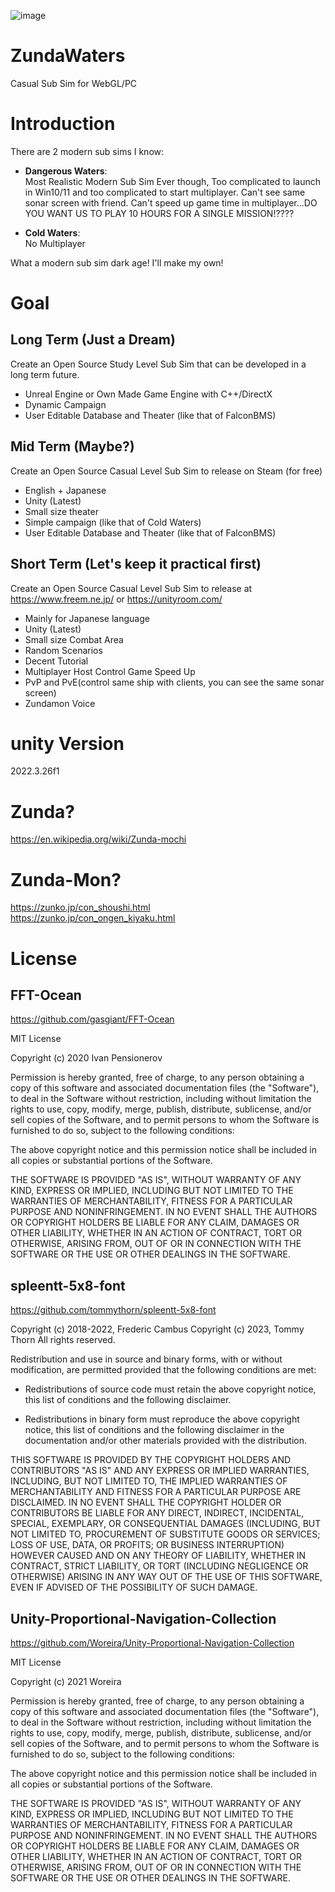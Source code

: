 ![image](https://github.com/chihirobelmo/ZundaWaters/assets/32677587/a1336c12-0aac-4272-b10a-bd5786f2174c)

# ZundaWaters
Casual Sub Sim for WebGL/PC

# Introduction

There are 2 modern sub sims I know:

- **Dangerous Waters**:  
Most Realistic Modern Sub Sim Ever though, Too complicated to launch in Win10/11 and too complicated to start multiplayer. Can't see same sonar screen with friend. Can't speed up game time in multiplayer...DO YOU WANT US TO PLAY 10 HOURS FOR A SINGLE MISSION!????

- **Cold Waters**:  
No Multiplayer

What a modern sub sim dark age! I'll make my own!

# Goal
## Long Term (Just a Dream)

Create an Open Source Study Level Sub Sim that can be developed in a long term future.
- Unreal Engine or Own Made Game Engine with C++/DirectX
- Dynamic Campaign
- User Editable Database and Theater (like that of FalconBMS)

## Mid Term (Maybe?)

Create an Open Source Casual Level Sub Sim to release on Steam (for free)
- English + Japanese
- Unity (Latest)
- Small size theater
- Simple campaign (like that of Cold Waters)
- User Editable Database and Theater (like that of FalconBMS)

## Short Term (Let's keep it practical first)

Create an Open Source Casual Level Sub Sim to release at https://www.freem.ne.jp/ or https://unityroom.com/
- Mainly for Japanese language
- Unity (Latest)
- Small size Combat Area
- Random Scenarios
- Decent Tutorial
- Multiplayer Host Control Game Speed Up
- PvP and PvE(control same ship with clients, you can see the same sonar screen)
- Zundamon Voice

# unity Version

2022.3.26f1

# Zunda?

https://en.wikipedia.org/wiki/Zunda-mochi

# Zunda-Mon?

https://zunko.jp/con_shoushi.html  
https://zunko.jp/con_ongen_kiyaku.html

# License

## FFT-Ocean

https://github.com/gasgiant/FFT-Ocean

MIT License

Copyright (c) 2020 Ivan Pensionerov

Permission is hereby granted, free of charge, to any person obtaining a copy
of this software and associated documentation files (the "Software"), to deal
in the Software without restriction, including without limitation the rights
to use, copy, modify, merge, publish, distribute, sublicense, and/or sell
copies of the Software, and to permit persons to whom the Software is
furnished to do so, subject to the following conditions:

The above copyright notice and this permission notice shall be included in all
copies or substantial portions of the Software.

THE SOFTWARE IS PROVIDED "AS IS", WITHOUT WARRANTY OF ANY KIND, EXPRESS OR
IMPLIED, INCLUDING BUT NOT LIMITED TO THE WARRANTIES OF MERCHANTABILITY,
FITNESS FOR A PARTICULAR PURPOSE AND NONINFRINGEMENT. IN NO EVENT SHALL THE
AUTHORS OR COPYRIGHT HOLDERS BE LIABLE FOR ANY CLAIM, DAMAGES OR OTHER
LIABILITY, WHETHER IN AN ACTION OF CONTRACT, TORT OR OTHERWISE, ARISING FROM,
OUT OF OR IN CONNECTION WITH THE SOFTWARE OR THE USE OR OTHER DEALINGS IN THE
SOFTWARE.

## spleentt-5x8-font

https://github.com/tommythorn/spleentt-5x8-font

Copyright (c) 2018-2022, Frederic Cambus
Copyright (c) 2023, Tommy Thorn
All rights reserved.

Redistribution and use in source and binary forms, with or without
modification, are permitted provided that the following conditions are met:

  * Redistributions of source code must retain the above copyright
    notice, this list of conditions and the following disclaimer.

  * Redistributions in binary form must reproduce the above copyright
    notice, this list of conditions and the following disclaimer in the
    documentation and/or other materials provided with the distribution.

THIS SOFTWARE IS PROVIDED BY THE COPYRIGHT HOLDERS AND CONTRIBUTORS "AS IS"
AND ANY EXPRESS OR IMPLIED WARRANTIES, INCLUDING, BUT NOT LIMITED TO, THE
IMPLIED WARRANTIES OF MERCHANTABILITY AND FITNESS FOR A PARTICULAR PURPOSE
ARE DISCLAIMED. IN NO EVENT SHALL THE COPYRIGHT HOLDER OR CONTRIBUTORS
BE LIABLE FOR ANY DIRECT, INDIRECT, INCIDENTAL, SPECIAL, EXEMPLARY, OR
CONSEQUENTIAL DAMAGES (INCLUDING, BUT NOT LIMITED TO, PROCUREMENT OF
SUBSTITUTE GOODS OR SERVICES; LOSS OF USE, DATA, OR PROFITS; OR BUSINESS
INTERRUPTION) HOWEVER CAUSED AND ON ANY THEORY OF LIABILITY, WHETHER IN
CONTRACT, STRICT LIABILITY, OR TORT (INCLUDING NEGLIGENCE OR OTHERWISE)
ARISING IN ANY WAY OUT OF THE USE OF THIS SOFTWARE, EVEN IF ADVISED OF THE
POSSIBILITY OF SUCH DAMAGE.

## Unity-Proportional-Navigation-Collection

https://github.com/Woreira/Unity-Proportional-Navigation-Collection

MIT License

Copyright (c) 2021 Woreira

Permission is hereby granted, free of charge, to any person obtaining a copy
of this software and associated documentation files (the "Software"), to deal
in the Software without restriction, including without limitation the rights
to use, copy, modify, merge, publish, distribute, sublicense, and/or sell
copies of the Software, and to permit persons to whom the Software is
furnished to do so, subject to the following conditions:

The above copyright notice and this permission notice shall be included in all
copies or substantial portions of the Software.

THE SOFTWARE IS PROVIDED "AS IS", WITHOUT WARRANTY OF ANY KIND, EXPRESS OR
IMPLIED, INCLUDING BUT NOT LIMITED TO THE WARRANTIES OF MERCHANTABILITY,
FITNESS FOR A PARTICULAR PURPOSE AND NONINFRINGEMENT. IN NO EVENT SHALL THE
AUTHORS OR COPYRIGHT HOLDERS BE LIABLE FOR ANY CLAIM, DAMAGES OR OTHER
LIABILITY, WHETHER IN AN ACTION OF CONTRACT, TORT OR OTHERWISE, ARISING FROM,
OUT OF OR IN CONNECTION WITH THE SOFTWARE OR THE USE OR OTHER DEALINGS IN THE
SOFTWARE.